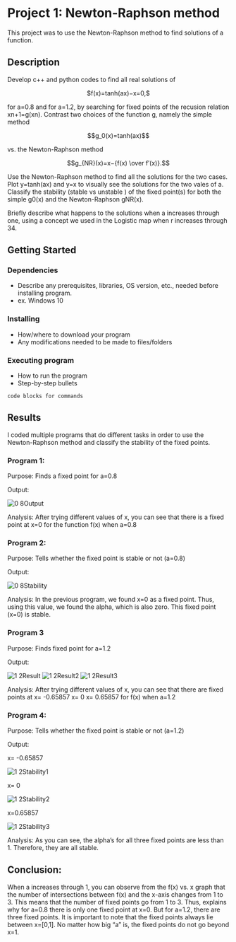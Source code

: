 # Project 1: Newton-Raphson method

This project was to use the Newton-Raphson method to find solutions of a function.

## Description

Develop c++ and python codes to find all real solutions of

<p align="center">
    $f(x)=tanh(ax)−x=0,$
</p>

for a=0.8 and for a=1.2, by searching for fixed points of the recusion relation xn+1=g(xn). Contrast two choices of the function g, namely the simple method

<p align="center">
    $$g_0(x)=tanh(ax)$$
</p>

vs. the Newton-Raphson method

<p align="center">
    $$g_{NR}(x)=x−{f(x) \over f′(x)}.$$
</p>

Use the Newton-Raphson method to find all the solutions for the two cases. Plot y=tanh(ax) and y=x to visually see the solutions for the two vales of a. Classify the stability (stable vs unstable ) of the fixed point(s) for both the simple g0(x) and the Newton-Raphson gNR(x). 

Briefly describe what happens to the solutions when a increases through one, using a concept we used in the Logistic map when r increases through 34.

## Getting Started

### Dependencies

* Describe any prerequisites, libraries, OS version, etc., needed before installing program.
* ex. Windows 10

### Installing

* How/where to download your program
* Any modifications needed to be made to files/folders

### Executing program

* How to run the program
* Step-by-step bullets
```
code blocks for commands
```

## Results
I coded multiple programs that do different tasks in order to use the Newton-Raphson method and classify the stability of the fixed points.

### Program 1: 
Purpose: Finds a fixed point for a=0.8

Output: 

![0 8Output](https://user-images.githubusercontent.com/87621598/180702072-847ceff0-a1b7-4c25-960e-b29ed04630a9.png)

Analysis: After trying different values of x, you can see that there is a fixed point at x=0 for the function f(x) when a=0.8

### Program 2:
Purpose: Tells whether the fixed point is stable or not (a=0.8)

Output:

![0 8Stability](https://user-images.githubusercontent.com/87621598/180702398-c14879ea-4500-453f-b6fb-8b0c6faec7a9.png)


Analysis: In the previous program, we found x=0 as a fixed point. 
Thus, using this value, we found the alpha, which is also zero. 
This fixed point (x=0) is stable. 

### Program 3

Purpose: Finds fixed point for a=1.2

Output:

![1 2Result](https://user-images.githubusercontent.com/87621598/180702612-ebdbfefd-78ca-4d66-a845-67b623ebd8b2.png)
![1 2Result2](https://user-images.githubusercontent.com/87621598/180702759-5acf299b-6853-492a-8272-9bbc82993395.png)
![1 2Result3](https://user-images.githubusercontent.com/87621598/180702840-6ea8d1e6-0be6-4936-a232-0a386e1d9d0b.png)


Analysis: After trying different values of x, you can see that there are fixed points at 
x= -0.65857
x= 0
x= 0.65857
for f(x) when a=1.2

### Program 4:

Purpose: Tells whether the fixed point is stable or not (a=1.2)

Output:

x= -0.65857

![1 2Stability1](https://user-images.githubusercontent.com/87621598/180703134-3c4e7385-210f-4d7d-b8c1-0584a0a959f1.png)

x= 0

![1 2Stability2](https://user-images.githubusercontent.com/87621598/180703199-dd96f8a5-b72d-4416-92cc-158b2f6329e1.png)

x=0.65857

![1 2Stability3](https://user-images.githubusercontent.com/87621598/180703026-e39e0639-c972-41f9-a506-c29f7489ce2c.png)


Analysis: As you can see, the alpha’s for all three fixed points are less than 1.
Therefore, they are all stable. 

## Conclusion:
When a increases through 1, you can observe from the f(x) vs. x graph that the number of intersections between f(x) and the x-axis changes from 1 to 3. This means that the number of fixed points go from 1 to 3. Thus, explains why for a=0.8 there is only one fixed point at x=0. But for a=1.2, there are three fixed points. 
It is important to note that the fixed points always lie between x=[0,1]. No matter how big “a” is, the fixed points do not go beyond x=1. 
